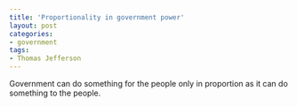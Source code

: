```yaml
---
title: 'Proportionality in government power'
layout: post
categories:
- government
tags:
- Thomas Jefferson
---
```


Government can do something for the people only in proportion as it can do something to the people.